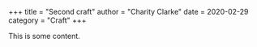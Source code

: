 +++
title = "Second craft"
author = "Charity Clarke"
date = 2020-02-29
category = "Craft"
+++

This is some content.
